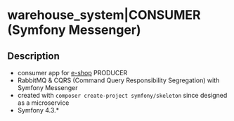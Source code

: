 # warehouse_system|CONSUMER (Symfony Messenger)

## Description
- consumer app for [e-shop](https://github.com/tremuradaniel/symfony-messenger_e-shop) PRODUCER
- RabbitMQ & CQRS (Command Query Responsibility Segregation) with Symfony Messenger
- created with ```composer create-project symfony/skeleton``` since designed as a microservice
- Symfony 4.3.*